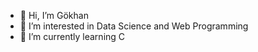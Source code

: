 - 👋 Hi, I’m Gökhan
- 👀 I’m interested in Data Science and Web Programming
- 🌱 I’m currently learning C


<!---
gokhanmutlu/gokhanmutlu is a ✨ special ✨ repository because its `README.md` (this file) appears on your GitHub profile.
You can click the Preview link to take a look at your changes.
--->
